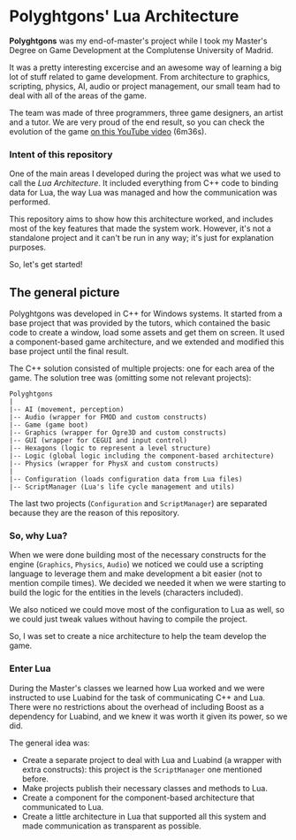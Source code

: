# Polyghtgons' Lua Architecture

**Polyghtgons** was my end-of-master's project while I took my Master's Degree on Game Development at the Complutense University of Madrid.

It was a pretty interesting excercise and an awesome way of learning a big lot of stuff related to game development. From architecture to graphics, scripting, physics, AI, audio or project management, our small team had to deal with all of the areas of the game.

The team was made of three programmers, three game designers, an artist and a tutor. We are very proud of the end result, so you can check the evolution of the game [on this YouTube video](https://youtu.be/Ut2xfulNwJM "Polyghtgons Evolution on YouTube") (6m36s).

### Intent of this repository

One of the main areas I developed during the project was what we used to call the *Lua Architecture*. It included everything from C++ code to binding data for Lua, the way Lua was managed and how the communication was performed.

This repository aims to show how this architecture worked, and includes most of the key features that made the system work. However, it's not a standalone project and it can't be run in any way; it's just for explanation purposes.

So, let's get started!

## The general picture

Polyghtgons was developed in C++ for Windows systems. It started from a base project that was provided by the tutors, which contained the basic code to create a window, load some assets and get them on screen. It used a component-based game architecture, and we extended and modified this base project until the final result.

The C++ solution consisted of multiple projects: one for each area of the game. The solution tree was (omitting some not relevant projects):

    Polyghtgons
    |
    |-- AI (movement, perception)
    |-- Audio (wrapper for FMOD and custom constructs)
    |-- Game (game boot)
    |-- Graphics (wrapper for Ogre3D and custom constructs)
    |-- GUI (wrapper for CEGUI and input control)
    |-- Hexagons (logic to represent a level structure)
    |-- Logic (global logic including the component-based architecture)
    |-- Physics (wrapper for PhysX and custom constructs)
    |
    |-- Configuration (loads configuration data from Lua files)
    |-- ScriptManager (Lua's life cycle management and utils)

The last two projects (`Configuration` and `ScriptManager`) are separated because they are the reason of this repository.

### So, why Lua?

When we were done building most of the necessary constructs for the engine (`Graphics`, `Physics`, `Audio`) we noticed we could use a scripting language to leverage them and make development a bit easier (not to mention compile times). We decided we needed it when we were starting to build the logic for the entities in the levels (characters included).

We also noticed we could move most of the configuration to Lua as well, so we could just tweak values without having to compile the project.

So, I was set to create a nice architecture to help the team develop the game.

### Enter Lua

During the Master's classes we learned how Lua worked and we were instructed to use Luabind for the task of communicating C++ and Lua. There were no restrictions about the overhead of including Boost as a dependency for Luabind, and we knew it was worth it given its power, so we did.

The general idea was:

  - Create a separate project to deal with Lua and Luabind (a wrapper with extra constructs): this project is the `ScriptManager` one mentioned before.
  - Make projects publish their necessary classes and methods to Lua.
  - Create a component for the component-based architecture that communicated to Lua.
  - Create a little architecture in Lua that supported all this system and made communication as transparent as possible.

